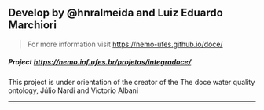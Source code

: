 ## Develop by @hnralmeida and Luiz Eduardo Marchiori

> For more information visit https://nemo-ufes.github.io/doce/ 

##### Project https://nemo.inf.ufes.br/projetos/integradoce/

<p> This project is under orientation of the creator of the The doce water quality ontology,
Júlio Nardi and Victorio Albani</p>

***
